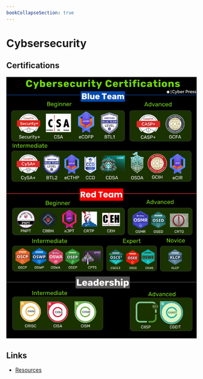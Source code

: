 ```yaml
---
bookCollapseSection: true
---
```

# Cybsersecurity

## Certifications

![ing](assets/learning_paths.jpeg)

## Links

* [Resources](resources.md)
